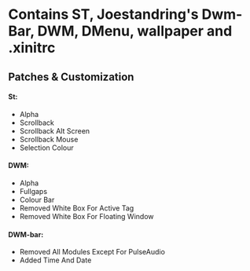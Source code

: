 # Contains ST, Joestandring's Dwm-Bar, DWM, DMenu, wallpaper and .xinitrc

## Patches & Customization
#### St:
* Alpha
* Scrollback
* Scrollback Alt Screen
* Scrollback Mouse
* Selection Colour

#### DWM:
* Alpha
* Fullgaps
* Colour Bar
* Removed White Box For Active Tag
* Removed White Box For Floating Window

#### DWM-bar:
* Removed All Modules Except For PulseAudio
* Added Time And Date
  
